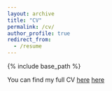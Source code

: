 ```yaml
---
layout: archive
title: "CV"
permalink: /cv/
author_profile: true
redirect_from:
  - /resume
---
```


{% include base_path %}

You can find my full CV [here](https://e-alonsop.github.io/CV_EA_July2024.pdf ) <a href="https://e-alonsop.github.io/CV_EA_July2024.pdf" target="_blank">here</a>

